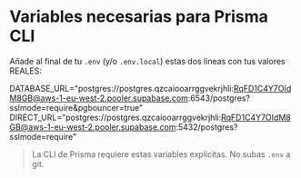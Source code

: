 # Variables necesarias para Prisma CLI

Añade al final de tu `.env` (y/o `.env.local`) estas dos líneas con tus valores REALES:

DATABASE_URL="postgres://postgres.qzcaiooarrggvekrjhli:RqFD1C4Y7OIdM8GB@aws-1-eu-west-2.pooler.supabase.com:6543/postgres?sslmode=require&pgbouncer=true"
DIRECT_URL="postgres://postgres.qzcaiooarrggvekrjhli:RqFD1C4Y7OIdM8GB@aws-1-eu-west-2.pooler.supabase.com:5432/postgres?sslmode=require"

> La CLI de Prisma requiere estas variables explícitas. No subas `.env` a git.